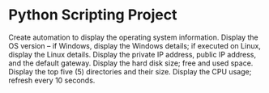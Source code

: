 # Python Scripting Project 
Create automation to display the operating system information.
Display the OS version – if Windows, display the Windows details; if executed on Linux, display the Linux details.
Display the private IP address, public IP address, and the default gateway.
Display the hard disk size; free and used space.
Display the top five (5) directories and their size.
Display the CPU usage; refresh every 10 seconds.
